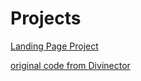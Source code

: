 # Projects
 

<a href= "https://cintiabsza.github.io/Projects/Landing_Page/index.html">  Landing Page Project 

original code from  <a href="https://www.youtube.com/watch?v=1fZ1e0iTN_8&t=5s"> Divinector

